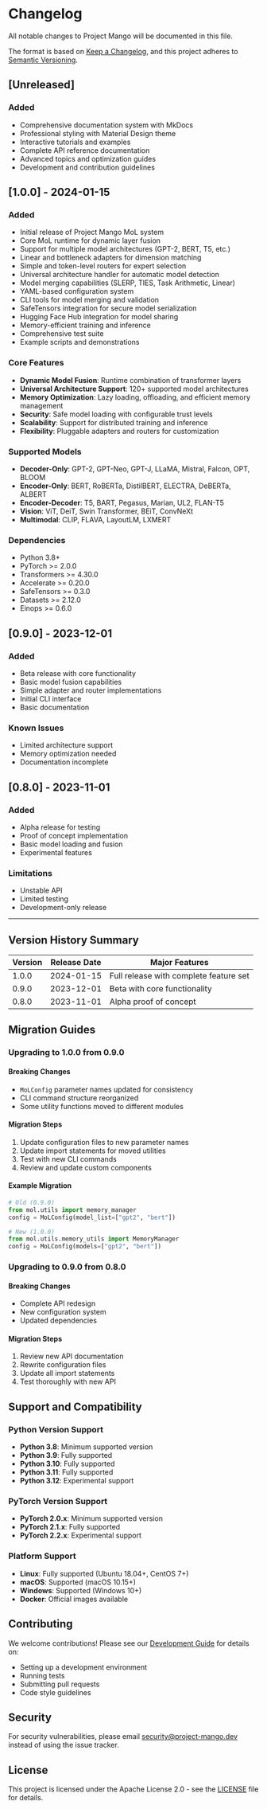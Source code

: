 # Changelog

All notable changes to Project Mango will be documented in this file.

The format is based on [Keep a Changelog](https://keepachangelog.com/en/1.0.0/),
and this project adheres to [Semantic Versioning](https://semver.org/spec/v2.0.0.html).

## [Unreleased]

### Added
- Comprehensive documentation system with MkDocs
- Professional styling with Material Design theme
- Interactive tutorials and examples
- Complete API reference documentation
- Advanced topics and optimization guides
- Development and contribution guidelines

## [1.0.0] - 2024-01-15

### Added
- Initial release of Project Mango MoL system
- Core MoL runtime for dynamic layer fusion
- Support for multiple model architectures (GPT-2, BERT, T5, etc.)
- Linear and bottleneck adapters for dimension matching
- Simple and token-level routers for expert selection
- Universal architecture handler for automatic model detection
- Model merging capabilities (SLERP, TIES, Task Arithmetic, Linear)
- YAML-based configuration system
- CLI tools for model merging and validation
- SafeTensors integration for secure model serialization
- Hugging Face Hub integration for model sharing
- Memory-efficient training and inference
- Comprehensive test suite
- Example scripts and demonstrations

### Core Features
- **Dynamic Model Fusion**: Runtime combination of transformer layers
- **Universal Architecture Support**: 120+ supported model architectures
- **Memory Optimization**: Lazy loading, offloading, and efficient memory management
- **Security**: Safe model loading with configurable trust levels
- **Scalability**: Support for distributed training and inference
- **Flexibility**: Pluggable adapters and routers for customization

### Supported Models
- **Decoder-Only**: GPT-2, GPT-Neo, GPT-J, LLaMA, Mistral, Falcon, OPT, BLOOM
- **Encoder-Only**: BERT, RoBERTa, DistilBERT, ELECTRA, DeBERTa, ALBERT
- **Encoder-Decoder**: T5, BART, Pegasus, Marian, UL2, FLAN-T5
- **Vision**: ViT, DeiT, Swin Transformer, BEiT, ConvNeXt
- **Multimodal**: CLIP, FLAVA, LayoutLM, LXMERT

### Dependencies
- Python 3.8+
- PyTorch >= 2.0.0
- Transformers >= 4.30.0
- Accelerate >= 0.20.0
- SafeTensors >= 0.3.0
- Datasets >= 2.12.0
- Einops >= 0.6.0

## [0.9.0] - 2023-12-01

### Added
- Beta release with core functionality
- Basic model fusion capabilities
- Simple adapter and router implementations
- Initial CLI interface
- Basic documentation

### Known Issues
- Limited architecture support
- Memory optimization needed
- Documentation incomplete

## [0.8.0] - 2023-11-01

### Added
- Alpha release for testing
- Proof of concept implementation
- Basic model loading and fusion
- Experimental features

### Limitations
- Unstable API
- Limited testing
- Development-only release

---

## Version History Summary

| Version | Release Date | Major Features |
|---------|--------------|----------------|
| 1.0.0 | 2024-01-15 | Full release with complete feature set |
| 0.9.0 | 2023-12-01 | Beta with core functionality |
| 0.8.0 | 2023-11-01 | Alpha proof of concept |

## Migration Guides

### Upgrading to 1.0.0 from 0.9.0

#### Breaking Changes
- `MoLConfig` parameter names updated for consistency
- CLI command structure reorganized
- Some utility functions moved to different modules

#### Migration Steps
1. Update configuration files to new parameter names
2. Update import statements for moved utilities
3. Test with new CLI commands
4. Review and update custom components

#### Example Migration
```python
# Old (0.9.0)
from mol.utils import memory_manager
config = MoLConfig(model_list=["gpt2", "bert"])

# New (1.0.0)
from mol.utils.memory_utils import MemoryManager
config = MoLConfig(models=["gpt2", "bert"])
```

### Upgrading to 0.9.0 from 0.8.0

#### Breaking Changes
- Complete API redesign
- New configuration system
- Updated dependencies

#### Migration Steps
1. Review new API documentation
2. Rewrite configuration files
3. Update all import statements
4. Test thoroughly with new API

## Support and Compatibility

### Python Version Support
- **Python 3.8**: Minimum supported version
- **Python 3.9**: Fully supported
- **Python 3.10**: Fully supported
- **Python 3.11**: Fully supported
- **Python 3.12**: Experimental support

### PyTorch Version Support
- **PyTorch 2.0.x**: Minimum supported version
- **PyTorch 2.1.x**: Fully supported
- **PyTorch 2.2.x**: Experimental support

### Platform Support
- **Linux**: Fully supported (Ubuntu 18.04+, CentOS 7+)
- **macOS**: Supported (macOS 10.15+)
- **Windows**: Supported (Windows 10+)
- **Docker**: Official images available

## Contributing

We welcome contributions! Please see our [Development Guide](docs/development.md) for details on:
- Setting up a development environment
- Running tests
- Submitting pull requests
- Code style guidelines

## Security

For security vulnerabilities, please email security@project-mango.dev instead of using the issue tracker.

## License

This project is licensed under the Apache License 2.0 - see the [LICENSE](LICENSE) file for details.